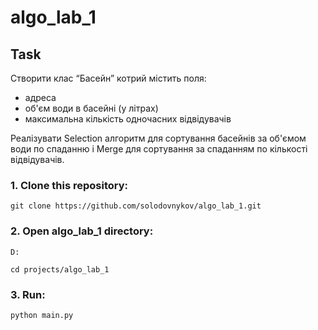 # algo_lab_1

## Task
Створити клас “Басейн” котрий містить поля:
- адреса
- об'єм води в басейні (у літрах)
- максимальна кількість одночасних відвідувачів

Реалізувати Selection алгоритм для сортування басейнів за об'ємом води по спаданню і  Merge для сортування за спаданням по кількості відвідувачів.


### 1. Clone this repository:

```
git clone https://github.com/solodovnykov/algo_lab_1.git
```

### 2. Open algo_lab_1 directory:

```
D:
```

```
cd projects/algo_lab_1
```

### 3. Run:

```
python main.py
```

